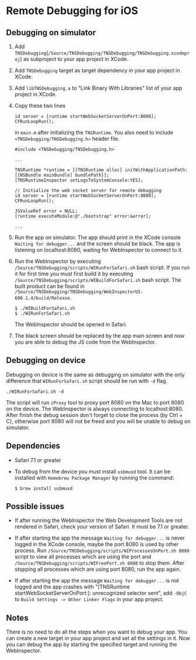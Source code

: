 # Remote Debugging for iOS

## Debugging on simulator

1. Add `TNSDebugging`(`/Source/TNSDebugging/TNSDebugging/TNSDebugging.xcodeproj`) as subproject to your app project in XCode.

2. Add `TNSDebugging` target as target dependency in your app project in XCode.

3. Add `libTNSDebugging.a` to "Link Binary With Libraries" list of your app project in XCode.

4. Copy these two lines

  	```
 	id server = [runtime startWebSocketServerOnPort:8080];
    CFRunLoopRun();
 	```
	in `main.m` after initializing the `TNSRuntime`. You also need to include `<TNSDebugging/TNSDebugging.h>` header file.

	```
	#include <TNSDebugging/TNSDebugging.h>

	...

	TNSRuntime *runtime = [[TNSRuntime alloc] initWithApplicationPath:[[NSBundle mainBundle] bundlePath]];
	[TNSRuntimeInspector setLogsToSystemConsole:YES];

	// Initialize the web socket server for remote debugging
	id server = [runtime startWebSocketServerOnPort:8080];
	CFRunLoopRun();

	JSValueRef error = NULL;
	[runtime executeModule:@"./bootstrap" error:&error];

	...

 	```

5. Run the app on simulator. The app should print in the XCode console `Waiting for debugger...` and the screen should be black. The app is listening on localhost:8080, waiting for WebInspector to connect to it.

6. Run the WebInspector by executing `/Source/TNSDebugging/scripts/WIRunForSafari.sh` bash script. If you run it for first time you must first build it by executing `/Source/TNSDebugging/scripts/WIBuildForSafari.sh` bash script. The built product can be found in `/Source/TNSDebugging/TNSDebugging/WebInspectorUI-600.1.4/build/Release`.

	```
	$ ./WIBuildForSafari.sh
	$ ./WIRunForSafari.sh
	```
	The WebInspector should be opened in Safari.

7. The black screen should be replaced by the app main screen and now you are able to debug the JS code from the WebInspector.

## Debugging on device

Debugging on device is the same as debugging on simulator with the only difference that `WIRunForSafari.sh` script should be run with `-d` flag.

	./WIRunForSafari.sh -d

The script will run `iProxy` tool to proxy port 8080 on the Mac to port 8080 on the device. The WebInspector is always connecting to localhost:8080. After finish the debug session don't forget to close the process (by Ctrl + C), otherwise port 8080 will not be freed and you will be unable to debug on simulator.

## Dependencies

- Safari 7.1 or greater

- To debug from the device you must install `usbmuxd` tool. It can be installed with `Homebrew Package Manager` by running the command:

	```
	$ brew install usbmuxd
	```

## Possible issues


- If after running the WebInspector the Web Development Tools are not rendered in Safari, check your version of Safari. It must be 7.1 or greater.

- If after starting the app the message `Waiting for debugger...` is never logged in the XCode console, maybe the port 8080 is used by other process. Run `/Source/TNSDebugging/scripts/WIProcessesOnPort.sh 8080` script to view all processes which are using the port and `/Source/TNSDebugging/scripts/WIFreePort.sh 8080` to stop them. After stopping all processes which are using port 8080, run the app again.

- If after starting the app the message `Waiting for debugger...` is not logged and the app crashes with "[TNSRuntime startWebSocketServerOnPort:]: unrecognized selector sent", add `-ObjC` to `Build Settings -> Other Linker Flags` in your app project.

## Notes

There is no need to do all the steps when you want to debug your app. You can create a new target in your app project and set all the settings in it. Now you can debug the app by starting the specified target and running the WebInspector.
